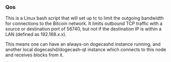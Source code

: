 ### Qos ###

This is a Linux bash script that will set up tc to limit the outgoing bandwidth for connections to the Bitcoin network. It limits outbound TCP traffic with a source or destination port of 56740, but not if the destination IP is within a LAN (defined as 192.168.x.x).

This means one can have an always-on dogecashd instance running, and another local dogecashd/dogecash-qt instance which connects to this node and receives blocks from it.
